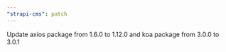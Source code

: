```yaml
---
"strapi-cms": patch
---
```


Update axios package from 1.6.0 to 1.12.0 and koa package from 3.0.0 to 3.0.1
